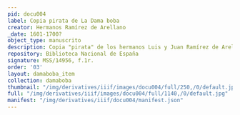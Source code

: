 ```yaml
---
pid: docu004
label: Copia pirata de La Dama boba
creator: Hermanos Ramírez de Arellano
_date: 1601-1700?
object_type: manuscrito
description: Copia "pirata" de los hermanos Luis y Juan Ramírez de Arellano
repository: Biblioteca Nacional de España
signature: MSS/14956, f.1r.
order: '03'
layout: damaboba_item
collection: damaboba
thumbnail: "/img/derivatives/iiif/images/docu004/full/250,/0/default.jpg"
full: "/img/derivatives/iiif/images/docu004/full/1140,/0/default.jpg"
manifest: "/img/derivatives/iiif/docu004/manifest.json"
---
```

